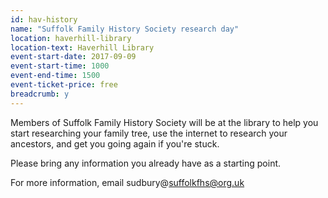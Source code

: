 ```yaml
---
id: hav-history
name: "Suffolk Family History Society research day"
location: haverhill-library
location-text: Haverhill Library
event-start-date: 2017-09-09
event-start-time: 1000
event-end-time: 1500
event-ticket-price: free
breadcrumb: y
---
```


Members of Suffolk Family History Society will be at the library to help you start researching your family tree, use the internet to research your ancestors, and get you going again if you're stuck.

Please bring any information you already have as a starting point.

For more information, email sudbury@suffolkfhs@org.uk
